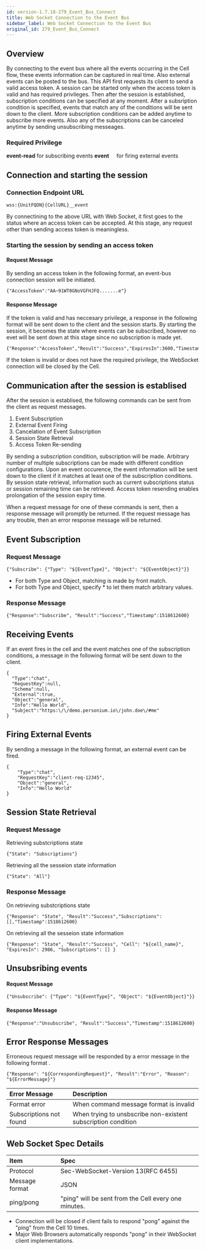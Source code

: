 ```yaml
---
id: version-1.7.18-279_Event_Bus_Connect
title: Web Socket Connection to the Event Bus
sidebar_label: Web Socket Connection to the Event Bus
original_id: 279_Event_Bus_Connect
---
```


## Overview

By connecting to the event bus where all the events occurring in the Cell flow, these events information can be captured in real time. Also external events can be posted to the bus.
This API first requests its client to send a valid access token. A session can be started only when the access token is valid and has required privileges. Then after the session is established, subscription conditions can be specified at any moment. After a subsription condition is specified, events that match any of the conditions will be sent down to the client. More subscription conditions can be added anytime to subscribe more events. Also any of the subscriptions can be canceled anytime by sending  unsubscribing messeages.

### Required Privilege 

 **event-read** for subscribing events
 **event**      for firing external events

## Connection and starting the session

### Connection Endpoint URL

    wss:{UnitFQDN}{CellURL}__event

By connectining to the above URL with Web Socket, it first goes to the status where an access token can be accepted.
At this stage, any request other than sending access token is meaningless.

### Starting the session by sending an access token

#### Request Message

By sending an access token in the following format, an event-bus connection session will be initiated.

    {"AccessToken":"AA~91WT0GNoVGFHJFQ.......e"}

#### Response Message

If the token is valid and has neccesary privilege, a response in the following format will be sent down to the client and the session starts. By starting the session, it becomes the state where events can be subscribed, however no evet will be sent down at this stage since no subscription is made yet.

    {"Response":"AccessToken","Result":"Success","ExpiresIn":3600,"Timestamp":1518612600}

If the token is invalid or does not have the required privilege, the WebSocket connection will be closed by the Cell.

## Communication after the session is establised

After the session is establised, the following commands can be sent from the client as request messages.

1. Event Subscription
1. External Event Firing
1. Cancelation of Event Subscription
1. Session State Retrieval
1. Access Token Re-sending

By sending a subscription condition, subscription will be made. Arbitrary number of multiple subscriptions can be made with different condition configurations. Upon an event occurence, the event information will be sent down to the client if it matches at least one of the subscription conditions. By session state retrieval, information such as current subscriptions status or session remaining time can be retrieved. Access token resending enables prolongation of the session expiry time.

When a request message for one of these commands is sent, then a response message will promptly be returned.
If the request message has any trouble, then an error response message will be returned.

## Event Subscription

### Request Message

    {"Subscribe": {"Type": "${EventType}", "Object": "${EventObject}"}}

* For both Type and Object, matching is made by front match.
* For both Type and Object, specify * to let them match arbitrary values.

### Response Message

    {"Response":"Subscribe", "Result":"Success","Timestamp":1518612600}


## Receiving Events

If an event fires in the cell and the event matches one of the subscription conditions, a message in the following format will be sent down to the client.  


    {
      "Type":"chat", 
      "RequestKey":null,
      "Schema":null,
      "External":true,
      "Object":"general",
      "Info":"Hello World", 
      "Subject":"https:\/\/demo.personium.io\/john.doe\/#me"
    }

## Firing External Events

By sending a message in the following format, an external event can be fired.

    {
        "Type":"chat", 
        "RequestKey":"client-req-12345",
        "Object":"general",
        "Info":"Hello World" 
    }



## Session State Retrieval

### Request Message

Retrieving substcriptions state

    {"State": "Subscriptions"}

Retrieving all the sesseion state information 

    {"State": "All"}

### Response Message

On retrieving substcriptions state

    {"Response": "State", "Result":"Success","Subscriptions": [],"Timestamp":1518612600}

On retrieving all the sesseion state information 

    {"Response": "State", "Result":"Success", "Cell": "${cell_name}", "ExpiresIn": 2986, "Subscriptions": [] }


## Unsubsribing events

#### Request Message

    {"Unsubscribe": {"Type": "${EventType}", "Object": "${EventObject}"}}

#### Response Message

    {"Response":"Unsubscribe", "Result":"Success","Timestamp":1518612600}

## Error Response Messages

Erroneous request message will be responded by a error message in the following format .

    {"Response": "${CorrespondingRequest}", "Result":"Error", "Reason": "${ErrorMessage}"}


|Error Message|Description|
|:--|:--|
|Format error|When command message format is invalid|
|Subscriptions not found|When trying to unsbscribe non-existent subscription condition|


## Web Socket Spec Details

|Item|Spec|
|:--|:--|
|Protocol|Sec-WebSocket-Version 13(RFC 6455)|
|Message format|JSON|
|ping/pong|"ping" will be sent from the Cell every one minutes.|

* Connection will be closed if client fails to respond "pong" against the "ping" from the Cell 10 times.
* Major Web Browsers automatically responds "pong" in their WebSocket client implementations. 
